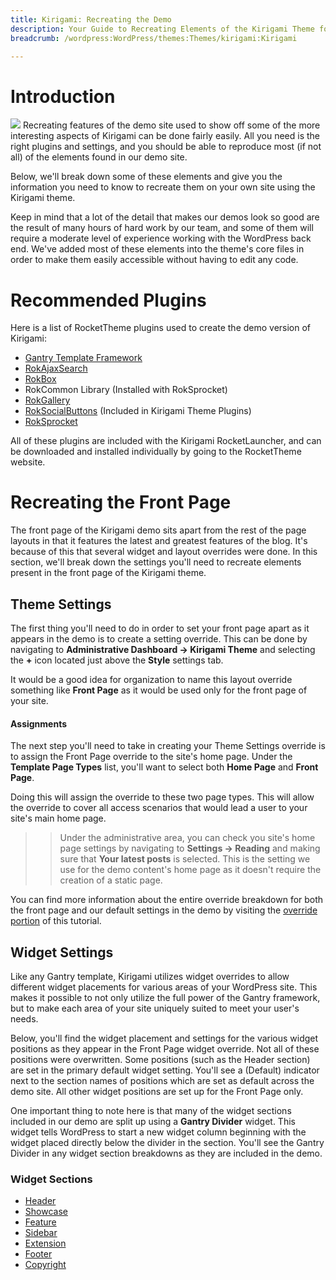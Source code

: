 ```yaml
---
title: Kirigami: Recreating the Demo
description: Your Guide to Recreating Elements of the Kirigami Theme for WordPress
breadcrumb: /wordpress:WordPress/themes:Themes/kirigami:Kirigami

---
```


Introduction
=====
![][kirigami]
Recreating features of the demo site used to show off some of the more interesting aspects of Kirigami can be done fairly easily. All you need is the right plugins and settings, and you should be able to reproduce most (if not all) of the elements found in our demo site. 

Below, we'll break down some of these elements and give you the information you need to know to recreate them on your own site using the Kirigami theme.

Keep in mind that a lot of the detail that makes our demos look so good are the result of many hours of hard work by our team, and some of them will require a moderate level of experience working with the WordPress back end. We've added most of these elements into the theme's core files in order to make them easily accessible without having to edit any code.

Recommended Plugins
=====
Here is a list of RocketTheme plugins used to create the demo version of Kirigami:

* [Gantry Template Framework][gantry]
* [RokAjaxSearch][rokajaxsearch]
* [RokBox][rokbox]
* RokCommon Library (Installed with RokSprocket)
* [RokGallery][rokgallery]
* [RokSocialButtons][social] (Included in Kirigami Theme Plugins)
* [RokSprocket][roksprocket]

All of these plugins are included with the Kirigami RocketLauncher, and can be downloaded and installed individually by going to the RocketTheme website.

Recreating the Front Page
=====
The front page of the Kirigami demo sits apart from the rest of the page layouts in that it features the latest and greatest features of the blog. It's because of this that several widget and layout overrides were done. In this section, we'll break down the settings you'll need to recreate elements present in the front page of the Kirigami theme.

Theme Settings
-----
The first thing you'll need to do in order to set your front page apart as it appears in the demo is to create a setting override. This can be done by navigating to **Administrative Dashboard -> Kirigami Theme** and selecting the **+** icon located just above the **Style** settings tab. 

It would be a good idea for organization to name this layout override something like **Front Page** as it would be used only for the front page of your site.

#### Assignments
The next step you'll need to take in creating your Theme Settings override is to assign the Front Page override to the site's home page. Under the **Template Page Types** list, you'll want to select both **Home Page** and **Front Page**.

Doing this will assign the override to these two page types. This will allow the override to cover all access scenarios that would lead a user to your site's main home page.

>> Under the administrative area, you can check you site's home page settings by navigating to **Settings -> Reading** and making sure that **Your latest posts** is selected. This is the setting we use for the demo content's home page as it doesn't require the creation of a static page.

You can find more information about the entire override breakdown for both the front page and our default settings in the demo by visiting the [override portion][demooverride] of this tutorial.

Widget Settings
-----
Like any Gantry template, Kirigami utilizes widget overrides to allow different widget placements for various areas of your WordPress site. This makes it possible to not only utilize the full power of the Gantry framework, but to make each area of your site uniquely suited to meet your user's needs.

Below, you'll find the widget placement and settings for the various widget positions as they appear in the Front Page widget override. Not all of these positions were overwritten. Some positions (such as the Header section) are set in the primary default widget setting. You'll see a (Default) indicator next to the section names of positions which are set as default across the demo site. All other widget positions are set up for the Front Page only.

One important thing to note here is that many of the widget sections included in our demo are split up using a **Gantry Divider** widget. This widget tells WordPress to start a new widget column beginning with the widget placed directly below the divider in the section. You'll see the Gantry Divider in any widget section breakdowns as they are included in the demo.

### Widget Sections

* [Header][header]
* [Showcase][showcase]
* [Feature][feature]
* [Sidebar][sidebar]
* [Extension][extension]
* [Footer][footer]
* [Copyright][copyright]

[gantry]: http://gantry-framework.org/download
[rokajaxsearch]: http://www.rockettheme.com/wordpress-downloads/plugins/free/2624-rokajaxsearch
[rokbox]: http://www.rockettheme.com/wordpress-downloads/plugins/free/2625-rokbox
[roksprocket]: http://www.rockettheme.com/wordpress-downloads/plugins/free/3228-roksprocket
[kirigami]: assets/wp_kirigami.jpg
[roksprocket]: http://www.rockettheme.com/extensions-joomla/roksprocket
[rokgallery]: http://www.rockettheme.com/extensions-joomla/rokgallery
[faq]: faq.md
[menu]: ../../start/menu.md
[override]: http://gantry-framework.org/documentation/wordpress/configure/
[header]: demo_header.md
[showcase]: demo_showcase.md
[feature]: demo_feature.md
[sidebar]: demo_sidebar.md
[extension]: demo_extension.md
[footer]: demo_footer.md
[copyright]: demo_copyright.md
[demooverride]: demo_override.md
[social]: http://www.rockettheme.com/wordpress-downloads/club/3402-kirigami